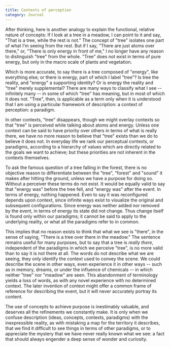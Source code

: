 ```yaml
---
title: Contexts of perception
category: Journal
---
```


After thinking, here is another analogy to explain the functional,
relative nature of concepts: If I look at a tree in a meadow, I can
point to it and say, "That is a tree, while the rest is not."  The
concept of "tree" isolates one part of what I'm seeing from the rest.
But if I say, "There are just atoms over there," or, "There is only
energy in front of me," I no longer have any reason to distinguish
"tree" from the whole.  "Tree" does not exist in terms of pure energy,
but only in the macro scale of plants and vegetation.

Which is more accurate, to say there is a tree composed of "energy",
like everything else; or there is energy, part of which I label "tree"?
Is tree the reality, and "energy" a supporting identity?  Or is energy
the reality and "tree" merely supplemental?  There are many ways to
classify what I see -- infinitely many -- in some of which "tree" has
meaning, but in most of which it does not.  "Tree", then, is applicable
as a term only when it is understood that I am using a particular
framework of description: a context of perception: a paradigm.

In other contexts, "tree" disappears, though we might overlay contexts
so that "tree" is perceived while talking about atoms and energy.
Unless one context can be said to have priority over others in terms of
what is really there, we have no more reason to believe that "tree"
exists than we do to believe it does not.  In everyday life we rank our
perceptual contexts, or paradigms, according to a hierarchy of values
which are directly related to the goals we want to achieve; but these
priorities are not inherent in the contexts themselves.

To ask the famous question of a tree falling in the forest, there is no
objective reason to differentiate between the "tree", "forest" and
"sound" it makes after hitting the ground, unless we have a purpose for
doing so.  Without a perceiver these terms do not exist.  It would be
equally valid to say that "energy was" before the tree fell, and "energy
was" after the event.  In terms of energy, nothing happened.  Even to
say it was reconfigured depends upon context, since infinite ways exist
to visualize the original and subsequent configurations.  Since energy
was neither added nor removed by the event, in terms of energy its state
did not change.  Thus change itself is found only within our paradigms;
it cannot be said to apply to the underlying reality, or what all the
paradigms refer to in common.

This implies that no reason exists to think that what we see is "there",
in the sense of saying, "There is a tree over there in the meadow."  The
sentence remains useful for many purposes, but to say that a tree is
*really there*, independent of the paradigms in which we perceive "tree",
is no more valid than to say it is not there at all.  The words do not
describe what we are seeing, they only identify the context used to
convey the scene.  We could describe the scene in other ways, even
experience it in other ways -- such as in memory, dreams, or under the
influence of chemicals -- in which neither "tree" nor "meadow" are seen.
This abandonment of terminology yields a loss of words, as with any
novel experience with no determined context.  The later invention of
context might offer a common frame of reference for describing the
event, but it will never accurately portray its content.

The use of concepts to achieve purpose is inestimably valuable, and
deserves all the refinements we constantly make.  It is only when we
confuse description (ideas, concepts, contexts, paradigms) with the
inexpressible reality, as with mistaking a map for the territory it
describes, that we find it difficult to see things in terms of other
paradigms, or to appreciate the mystery that we have never really known
what we see: a fact that should always engender a deep sense of wonder
and curiosity.


